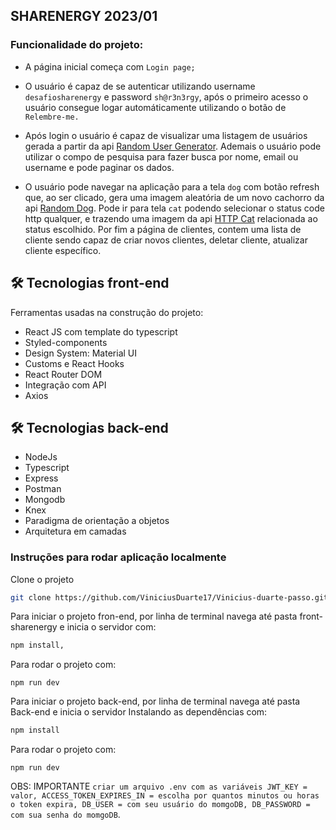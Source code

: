 ## SHARENERGY 2023/01

### Funcionalidade do projeto:

* A página inicial começa com ```Login page;```

* O usuário é capaz de se autenticar utilizando username ```desafiosharenergy``` e password ```sh@r3n3rgy```,
após o primeiro acesso o usuário consegue logar automáticamente utilizando o botão de ```Relembre-me.```

* Após login o usuário é capaz de visualizar uma listagem de usuários gerada a partir da api 
[Random User Generator](https://randomuser.me/). Ademais o usuário pode utilizar o compo de pesquisa para fazer busca por nome, email ou username e pode paginar os dados.

* O usuário pode navegar na aplicação para a tela ```dog``` com botão refresh que, ao ser clicado, gera uma imagem aleatória de um novo cachorro da api [Random Dog](https://random.dog/). Pode ir para tela `cat` podendo selecionar o status code http qualquer, e trazendo uma imagem da api [HTTP Cat](https://http.cat/) relacionada ao status escolhido. Por fim a página de clientes, contem uma lista de cliente sendo capaz de criar novos clientes, deletar cliente, atualizar cliente específico.


<h2> 🛠 Tecnologias front-end </h2>

Ferramentas usadas na construção do projeto:

* React JS com template do typescript
* Styled-components
* Design System: Material UI
* Customs e React Hooks
* React Router DOM
* Integração com API
* Axios

<h2> 🛠 Tecnologias back-end </h2>

* NodeJs
* Typescript
* Express
* Postman
* Mongodb
* Knex
* Paradigma de orientação a objetos
* Arquitetura em camadas


 ### Instruções para rodar aplicação localmente
 
 Clone o projeto

```bash
git clone https://github.com/ViniciusDuarte17/Vinicius-duarte-passo.git
```


Para iniciar o projeto fron-end, por linha de terminal navega até pasta front-sharenergy e inicia o servidor com:
```bash
npm install,
```
Para rodar o projeto com:
```
npm run dev 
```

Para iniciar o projeto back-end, por linha de terminal navega até pasta Back-end e inicia o servidor Instalando as dependências com:

```bash
npm install
```
Para rodar o projeto com:
```
npm run dev 
``` 

OBS: IMPORTANTE `criar um arquivo .env com as variáveis JWT_KEY = valor, ACCESS_TOKEN_EXPIRES_IN = escolha por quantos minutos ou horas o token expira, DB_USER = com seu usuário do momgoDB, DB_PASSWORD = com sua senha do momgoDB`.

